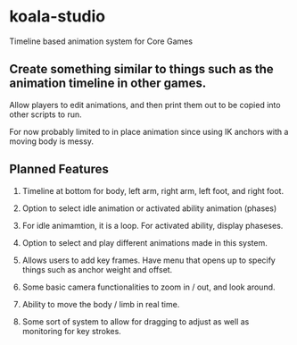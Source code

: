 # koala-studio
Timeline based animation system for Core Games

## Create something similar to things such as the animation timeline in other games.
Allow players to edit animations, and then print them out to be copied into other scripts to run.

For now probably limited to in place animation since using IK anchors with a moving body is messy.

## Planned Features

1. Timeline at bottom for body, left arm, right arm, left foot, and right foot.

2. Option to select idle animation or activated ability animation (phases)

3. For idle animamtion, it is a loop. For activated ability, display phaseses.

4. Option to select and play different animations made in this system.

5. Allows users to add key frames. Have menu that opens up to specify things such as anchor weight and offset.

6. Some basic camera functionalities to zoom in / out, and look around.

7. Ability to move the body / limb in real time.

8. Some sort of system to allow for dragging to adjust as well as monitoring for key strokes.
